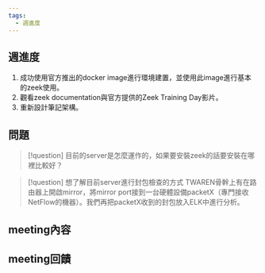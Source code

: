 ```yaml
---
tags:
  - 週進度
---
```

## 週進度

1. 成功使用官方推出的docker image進行環境建置，並使用此image進行基本的zeek使用。
2. 觀看zeek documentation與官方提供的Zeek Training Day影片。
3. 重新設計筆記架構。
## 問題

> [!question] 目前的server是怎麼運作的，如果要安裝zeek的話要安裝在哪裡比較好？ 

> [!question] 想了解目前server進行封包檢查的方式
> TWAREN骨幹上有在路由器上開啟mirror，將mirror port接到一台硬體設備packetX（專門接收NetFlow的機器）。我們再把packetX收到的封包放入ELK中進行分析。

## meeting內容

## meeting回饋
